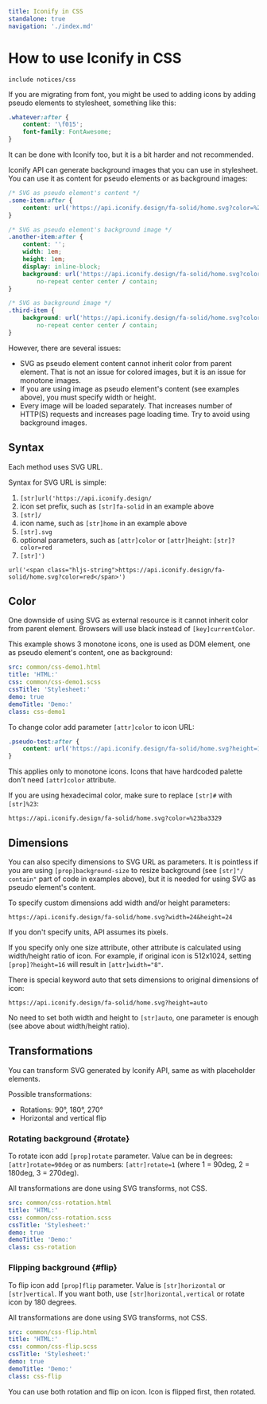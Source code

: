 ```yaml
title: Iconify in CSS
standalone: true
navigation: './index.md'
```

# How to use Iconify in CSS

`include notices/css`

If you are migrating from font, you might be used to adding icons by adding pseudo elements to stylesheet, something like this:

```css
.whatever:after {
	content: '\f015';
	font-family: FontAwesome;
}
```

It can be done with Iconify too, but it is a bit harder and not recommended.

Iconify API can generate background images that you can use in stylesheet. You can use it as content for pseudo elements or as background images:

```css
/* SVG as pseudo element's content */
.some-item:after {
	content: url('https://api.iconify.design/fa-solid/home.svg?color=%23ba3329&height=16');
}

/* SVG as pseudo element's background image */
.another-item:after {
	content: '';
	width: 1em;
	height: 1em;
	display: inline-block;
	background: url('https://api.iconify.design/fa-solid/home.svg?color=%23ba3329')
		no-repeat center center / contain;
}

/* SVG as background image */
.third-item {
	background: url('https://api.iconify.design/fa-solid/home.svg?color=%23ba3329')
		no-repeat center center / contain;
}
```

However, there are several issues:

- SVG as pseudo element content cannot inherit color from parent element. That is not an issue for colored images, but it is an issue for monotone images.
- If you are using image as pseudo element's content (see examples above), you must specify width or height.
- Every image will be loaded separately. That increases number of HTTP(S) requests and increases page loading time. Try to avoid using background images.

## Syntax

Each method uses SVG URL.

Syntax for SVG URL is simple:

1. `[str]url('https://api.iconify.design/`
2. icon set prefix, such as `[str]fa-solid` in an example above
3. `[str]/`
4. icon name, such as `[str]home` in an example above
5. `[str].svg`
6. optional parameters, such as `[attr]color` or `[attr]height`: `[str]?color=red`
7. `[str]')`

```raw
url('<span class="hljs-string">https://api.iconify.design/fa-solid/home.svg?color=red</span>')
```

## Color

One downside of using SVG as external resource is it cannot inherit color from parent element. Browsers will use black instead of `[key]currentColor`.

This example shows 3 monotone icons, one is used as DOM element, one as pseudo element's content, one as background:

```yaml
src: common/css-demo1.html
title: 'HTML:'
css: common/css-demo1.scss
cssTitle: 'Stylesheet:'
demo: true
demoTitle: 'Demo:'
class: css-demo1
```

To change color add parameter `[attr]color` to icon URL:

```css
.pseudo-test:after {
	content: url('https://api.iconify.design/fa-solid/home.svg?height=16&color=%23ba3329');
}
```

This applies only to monotone icons. Icons that have hardcoded palette don't need `[attr]color` attribute.

If you are using hexadecimal color, make sure to replace `[str]#` with `[str]%23`:

```raw
https://api.iconify.design/fa-solid/home.svg?color=%23ba3329
```

## Dimensions

You can also specify dimensions to SVG URL as parameters. It is pointless if you are using `[prop]background-size` to resize background (see `[str]"/ contain"` part of code in examples above), but it is needed for using SVG as pseudo element's content.

To specify custom dimensions add width and/or height parameters:

```raw
https://api.iconify.design/fa-solid/home.svg?width=24&height=24
```

If you don't specify units, API assumes its pixels.

If you specify only one size attribute, other attribute is calculated using width/height ratio of icon. For example, if original icon is 512x1024, setting `[prop]?height=16` will result in `[attr]width="8"`.

There is special keyword auto that sets dimensions to original dimensions of icon:

```raw
https://api.iconify.design/fa-solid/home.svg?height=auto
```

No need to set both width and height to `[str]auto`, one parameter is enough (see above about width/height ratio).

## Transformations

You can transform SVG generated by Iconify API, same as with placeholder elements.

Possible transformations:

- Rotations: 90°, 180°, 270°
- Horizontal and vertical flip

### Rotating background {#rotate}

To rotate icon add `[prop]rotate` parameter. Value can be in degrees: `[attr]rotate=90deg` or as numbers: `[attr]rotate=1` (where 1 = 90deg, 2 = 180deg, 3 = 270deg).

All transformations are done using SVG transforms, not CSS.

```yaml
src: common/css-rotation.html
title: 'HTML:'
css: common/css-rotation.scss
cssTitle: 'Stylesheet:'
demo: true
demoTitle: 'Demo:'
class: css-rotation
```

### Flipping background {#flip}

To flip icon add `[prop]flip` parameter. Value is `[str]horizontal` or `[str]vertical`. If you want both, use `[str]horizontal,vertical` or rotate icon by 180 degrees.

All transformations are done using SVG transforms, not CSS.

```yaml
src: common/css-flip.html
title: 'HTML:'
css: common/css-flip.scss
cssTitle: 'Stylesheet:'
demo: true
demoTitle: 'Demo:'
class: css-flip
```

You can use both rotation and flip on icon. Icon is flipped first, then rotated.
